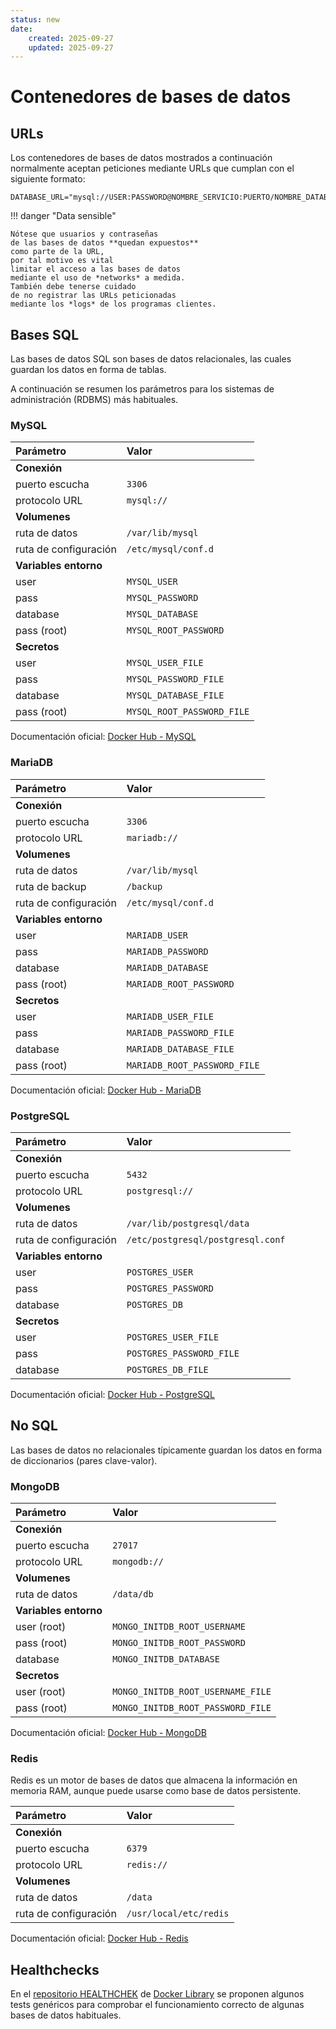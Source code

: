 ```yaml
---
status: new
date:
    created: 2025-09-27
    updated: 2025-09-27
---
```



# Contenedores de bases de datos



## URLs

Los contenedores 
de bases de datos
mostrados a continuación
normalmente aceptan peticiones mediante URLs
que cumplan con el siguiente formato: 

``` title="URLs típicas"
DATABASE_URL="mysql://USER:PASSWORD@NOMBRE_SERVICIO:PUERTO/NOMBRE_DATABASE"
```

!!! danger "Data sensible"

    Nótese que usuarios y contraseñas
    de las bases de datos **quedan expuestos**
    como parte de la URL,
    por tal motivo es vital
    limitar el acceso a las bases de datos
    mediante el uso de *networks* a medida.
    También debe tenerse cuidado
    de no registrar las URLs peticionadas
    mediante los *logs* de los programas clientes.



## Bases SQL

Las bases de datos SQL
son bases de datos relacionales,
las cuales guardan los datos
en forma de tablas.

A continuación se resumen los parámetros
para los sistemas de administración (RDBMS)
más habituales.

### MySQL


|Parámetro | Valor |
|:---|:---|
|**Conexión**|
|puerto escucha| `3306`|
|protocolo URL|`mysql://`|
|**Volumenes**|
|ruta de datos| `/var/lib/mysql`|
|ruta de configuración| `/etc/mysql/conf.d`|
|**Variables entorno** |
|user| `MYSQL_USER` |
|pass|`MYSQL_PASSWORD` |
|database|`MYSQL_DATABASE` |
|pass (root)|`MYSQL_ROOT_PASSWORD`|
|**Secretos**|
|user| `MYSQL_USER_FILE` |
|pass|`MYSQL_PASSWORD_FILE` |
|database|`MYSQL_DATABASE_FILE` |
|pass (root)|`MYSQL_ROOT_PASSWORD_FILE`|

Documentación oficial: [Docker Hub - MySQL](https://hub.docker.com/_/mysql)


### MariaDB


|Parámetro | Valor |
|:---|:---|
|**Conexión**|
|puerto escucha| `3306`|
|protocolo URL|`mariadb://`|
|**Volumenes**|
|ruta de datos| `/var/lib/mysql`|
|ruta de backup| `/backup`|
|ruta de configuración| `/etc/mysql/conf.d`|
|**Variables entorno** |
|user| `MARIADB_USER` |
|pass|`MARIADB_PASSWORD` |
|database|`MARIADB_DATABASE` |
|pass (root)|`MARIADB_ROOT_PASSWORD`|
|**Secretos**|
|user|`MARIADB_USER_FILE`|
|pass| `MARIADB_PASSWORD_FILE`|
|database|`MARIADB_DATABASE_FILE` |
|pass (root)|  `MARIADB_ROOT_PASSWORD_FILE`|


Documentación oficial: [Docker Hub - MariaDB](https://hub.docker.com/_/mariadb)




### PostgreSQL

|Parámetro | Valor |
|:---|:---|
|**Conexión**|
|puerto escucha| `5432`|
|protocolo URL|`postgresql://`|
|**Volumenes**|
|ruta de datos| `/var/lib/postgresql/data`|
|ruta de configuración| `/etc/postgresql/postgresql.conf`|
|**Variables entorno** |
|user| `POSTGRES_USER` |
|pass|`POSTGRES_PASSWORD` |
|database|`POSTGRES_DB` |
|**Secretos**|
|user| `POSTGRES_USER_FILE` |
|pass|`POSTGRES_PASSWORD_FILE` |
|database|`POSTGRES_DB_FILE` |



Documentación oficial: [Docker Hub - PostgreSQL](https://hub.docker.com/_/postgres)


## No SQL

Las bases de datos no relacionales
típicamente guardan los datos
en forma de diccionarios
(pares clave-valor).


### MongoDB

|Parámetro | Valor |
|:---|:---|
|**Conexión**|
|puerto escucha| `27017`|
|protocolo URL|`mongodb://`|
|**Volumenes**|
|ruta de datos| `/data/db`|
|**Variables entorno** |
|user (root)|`MONGO_INITDB_ROOT_USERNAME` |
|pass (root)|`MONGO_INITDB_ROOT_PASSWORD`|
|database|`MONGO_INITDB_DATABASE` |
|**Secretos**|
|user (root)|`MONGO_INITDB_ROOT_USERNAME_FILE` |
|pass (root)|`MONGO_INITDB_ROOT_PASSWORD_FILE`|


Documentación oficial: [Docker Hub - MongoDB](https://hub.docker.com/_/mongo)


### Redis

Redis es un motor de bases de datos
que almacena la información en memoria RAM,
aunque puede usarse como base de datos persistente.

|Parámetro | Valor |
|:---|:---|
|**Conexión**|
|puerto escucha| `6379`|
|protocolo URL|`redis://`|
|**Volumenes**|
|ruta de datos| `/data`|
|ruta de configuración| `/usr/local/etc/redis`|


Documentación oficial: [Docker Hub - Redis](https://hub.docker.com/_/redis)





## Healthchecks

En el [repositorio HEALTHCHEK](https://github.com/docker-library/healthcheck/tree/master)
de [Docker Library](https://github.com/docker-library/)
se proponen algunos tests genéricos
para comprobar el funcionamiento correcto
de algunas bases de datos habituales.


